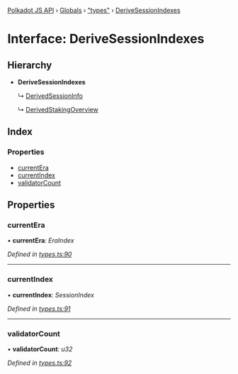 [Polkadot JS API](../README.md) › [Globals](../globals.md) › ["types"](../modules/_types_.md) › [DeriveSessionIndexes](_types_.derivesessionindexes.md)

# Interface: DeriveSessionIndexes

## Hierarchy

* **DeriveSessionIndexes**

  ↳ [DerivedSessionInfo](_types_.derivedsessioninfo.md)

  ↳ [DerivedStakingOverview](_types_.derivedstakingoverview.md)

## Index

### Properties

* [currentEra](_types_.derivesessionindexes.md#currentera)
* [currentIndex](_types_.derivesessionindexes.md#currentindex)
* [validatorCount](_types_.derivesessionindexes.md#validatorcount)

## Properties

###  currentEra

• **currentEra**: *EraIndex*

*Defined in [types.ts:90](https://github.com/polkadot-js/api/blob/16e0ea9315/packages/api-derive/src/types.ts#L90)*

___

###  currentIndex

• **currentIndex**: *SessionIndex*

*Defined in [types.ts:91](https://github.com/polkadot-js/api/blob/16e0ea9315/packages/api-derive/src/types.ts#L91)*

___

###  validatorCount

• **validatorCount**: *u32*

*Defined in [types.ts:92](https://github.com/polkadot-js/api/blob/16e0ea9315/packages/api-derive/src/types.ts#L92)*
